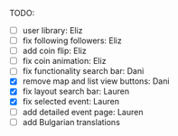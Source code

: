 TODO:

- [ ] user library: Eliz
- [ ] fix following followers: Eliz
- [ ] add coin flip: Eliz
- [ ] fix coin animation: Eliz
- [ ] fix functionality search bar: Dani
- [x] remove map and list view buttons: Dani
- [x] fix layout search bar: Lauren
- [x] fix selected event: Lauren
- [ ] add detailed event page: Lauren
- [ ] add Bulgarian translations
